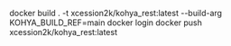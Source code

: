 docker build . -t xcession2k/kohya_rest:latest --build-arg KOHYA_BUILD_REF=main
docker login
docker push xcession2k/kohya_rest:latest